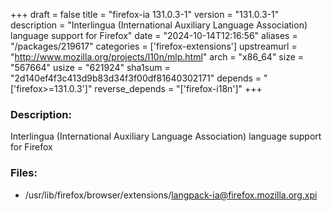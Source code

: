 +++
draft = false
title = "firefox-ia 131.0.3-1"
version = "131.0.3-1"
description = "Interlingua (International Auxiliary Language Association) language support for Firefox"
date = "2024-10-14T12:16:56"
aliases = "/packages/219617"
categories = ['firefox-extensions']
upstreamurl = "http://www.mozilla.org/projects/l10n/mlp.html"
arch = "x86_64"
size = "567664"
usize = "621924"
sha1sum = "2d140ef4f3c413d9b83d34f3f00df81640302171"
depends = "['firefox>=131.0.3']"
reverse_depends = "['firefox-i18n']"
+++
### Description: 
Interlingua (International Auxiliary Language Association) language support for Firefox

### Files: 
* /usr/lib/firefox/browser/extensions/langpack-ia@firefox.mozilla.org.xpi
